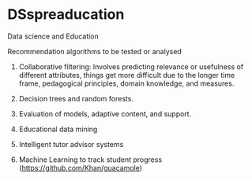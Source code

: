 # DSspreaducation
Data science and Education

Recommendation algorithms to be tested or analysed 

1. Collaborative filtering: Involves predicting relevance or usefulness of different attributes, things get more difficult due to the longer time frame, pedagogical principles, domain knowledge, and measures.

2. Decision trees and random forests.

3. Evaluation of models, adaptive content, and support.

4. Educational data mining

5. Intelligent tutor advisor systems

6. Machine Learning to track student progress (https://github.com/Khan/guacamole)
